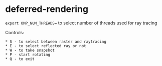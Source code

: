 # deferred-rendering

```export OMP_NUM_THREADS=``` to select number of threads used for ray tracing

Controls:

	* S - to select between raster and raytracing
	* E - to select reflected ray or not
	* W - to take snapshot
	* P - start rotating
	* Q - to exit
